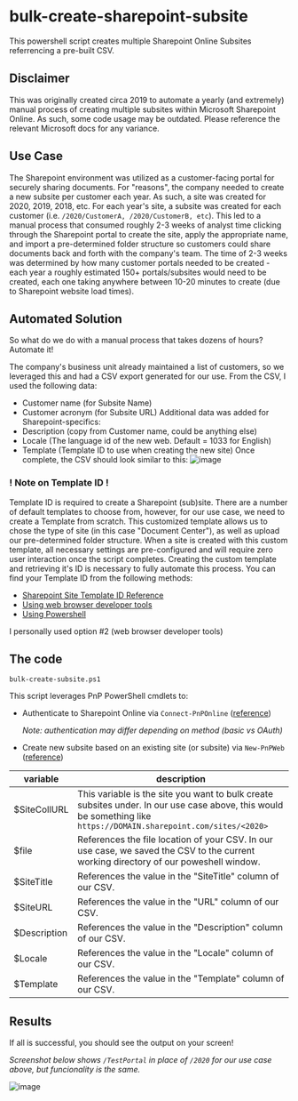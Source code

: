 # bulk-create-sharepoint-subsite
This powershell script creates multiple Sharepoint Online Subsites referrencing a pre-built CSV.

## Disclaimer
This was originally created circa 2019 to automate a yearly (and extremely) manual process of creating multiple subsites within Microsoft Sharepoint Online. 
As such, some code usage may be outdated. Please reference the relevant Microsoft docs for any variance. 

## Use Case
The Sharepoint environment was utilized as a customer-facing portal for securely sharing documents. For "reasons", the company needed to create a new subsite per customer each year. As such, a site was created for 2020, 2019, 2018, etc. For each year's site, a subsite was created for each customer (i.e. `/2020/CustomerA, /2020/CustomerB, etc`). This led to a manual process that consumed roughly 2-3 weeks of analyst time clicking through the Sharepoint portal to create the site, apply the appropriate name, and import a pre-determined folder structure so customers could share documents back and forth with the company's team. The time of 2-3 weeks was determined by how many customer portals needed to be created - each year a roughly estimated 150+ portals/subsites would need to be created, each one taking anywhere between 10-20 minutes to create (due to Sharepoint website load times).

## Automated Solution
So what do we do with a manual process that takes dozens of hours? Automate it!

The company's business unit already maintained a list of customers, so we leveraged this and had a CSV export generated for our use. From the CSV, I used the following data:
- Customer name (for Subsite Name)
- Customer acronym (for Subsite URL)
Additional data was added for Sharepoint-specifics:
- Description (copy from Customer name, could be anything else)
- Locale (The language id of the new web. Default = 1033 for English)
- Template (Template ID to use when creating the new site)
Once complete, the CSV should look similar to this:
![image](https://github.com/user-attachments/assets/fce92529-84e6-4240-951b-f55b708ef43b)

### ! Note on Template ID !
Template ID is required to create a Sharepoint (sub)site. There are a number of default templates to choose from, however, for our use case, we need to create a Template from scratch. This customized template allows us to chose the type of site (in this case "Document Center"), as well as upload our pre-determined folder structure. When a site is created with this custom template, all necessary settings are pre-configured and will require zero user interaction once the script completes. Creating the custom template and retrieving it's ID is necessary to fully automate this process. You can find your Template ID from the following methods:
- [Sharepoint Site Template ID Reference](https://www.technologytobusiness.com/microsoft-sharepoint/sharepoint-online-site-template-id)
- [Using web browser developer tools](https://sharepoint.stackexchange.com/questions/191990/how-do-i-determine-subsite-template)
- [Using Powershell](https://www.sharepointdiary.com/2019/04/find-site-template-in-sharepoint-online-using-powershell.html)

I personally used option #2 (web browser developer tools)

## The code
`bulk-create-subsite.ps1` 

This script leverages PnP PowerShell cmdlets to:
- Authenticate to Sharepoint Online via `Connect-PnPOnline` ([reference](https://learn.microsoft.com/en-us/sharepoint/dev/declarative-customization/site-design-pnppowershell))

  *Note: authentication may differ depending on method (basic vs OAuth)*
- Create new subsite based on an existing site (or subsite) via `New-PnPWeb` ([reference](https://pnp.github.io/powershell/cmdlets/New-PnPWeb.html))

| variable | description |
| -------- | ----------- |
| $SiteCollURL | This variable is the site you want to bulk create subsites under. In our use case above, this would be something like `https://DOMAIN.sharepoint.com/sites/<2020>` |
| $file | References the file location of your CSV. In our use case, we saved the CSV to the current working directory of our poweshell window. |
| $SiteTitle | References the value in the "SiteTitle" column of our CSV. |
| $SiteURL | References the value in the "URL" column of our CSV. |
| $Description | References the value in the "Description" column of our CSV. |
| $Locale | References the value in the "Locale" column of our CSV. |
| $Template | References the value in the "Template" column of our CSV. |

## Results
If all is successful, you should see the output on your screen!

*Screenshot below shows `/TestPortal` in place of `/2020` for our use case above, but funcionality is the same.*

![image](https://github.com/user-attachments/assets/e8918cba-a044-42a5-ac91-065effa1cfb5)
